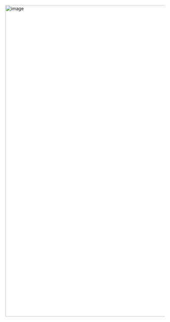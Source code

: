 <img width="984" alt="image" src="https://github.com/nhvanse/telecoin/assets/35824966/ac83cd9e-961f-4088-957c-c86f4e2c7f94">


